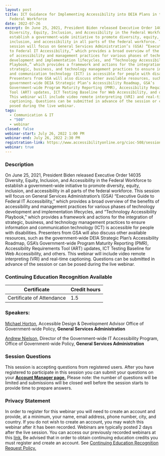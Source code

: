```yaml
---
layout: post
title: ICT Guidance for Implementing Accessibility into DEIA Plans in the
  Federal Workforce
date: 2022-07-26
excerpt: On June 25, 2021, President Biden released Executive Order 14035
  Diversity, Equity, Inclusion, and Accessibility in the Federal Workforce to
  establish a government-wide initiative to promote diversity, equity,
  inclusion, and accessibility in all parts of the federal workforce. This
  session will focus on General Services Administration’s (GSA) “Executive Guide
  to Federal IT Accessibility,” which provides a broad overview of the benefits
  of accessibility and management practices for various phases of technology
  development and implementation lifecycles, and “Technology Accessibility
  Playbook,” which provides a framework and actions for the integration of
  strategic, business, and technology management practices to ensure information
  and communication technology (ICT) is accessible for people with disabilities.
  Presenters from GSA will also discuss other available resources, such as the
  government-wide DEIA Strategic Plan’s Accessibility Roadmap, GSA’s
  Government-wide Program Maturity Reporting (PMR), Accessibility Requirements
  Tool (ART) updates, ICT Testing Baseline for Web Accessibility, and others.
  This webinar will include video remote interpreting (VRI) and real-time
  captioning. Questions can be submitted in advance of the session or can be
  posed during the live webinar.
tags:
  - Communication & IT
  - "508"
  - webinar
closed: false
webinar-start: July 26, 2022 1:00 PM
webinar-end: July 26, 2022 2:30 PM
registration-link: https://www.accessibilityonline.org/cioc-508/session/?id=111006
webinar: true
---
```

### Description

On June 25, 2021, President Biden released Executive Order 14035 Diversity, Equity, Inclusion, and Accessibility in the Federal Workforce to establish a government-wide initiative to promote diversity, equity, inclusion, and accessibility in all parts of the federal workforce. This session will focus on General Services Administration’s (GSA) “Executive Guide to Federal IT Accessibility,” which provides a broad overview of the benefits of accessibility and management practices for various phases of technology development and implementation lifecycles, and “Technology Accessibility Playbook,” which provides a framework and actions for the integration of strategic, business, and technology management practices to ensure information and communication technology (ICT) is accessible for people with disabilities. Presenters from GSA will also discuss other available resources, such as the government-wide DEIA Strategic Plan’s Accessibility Roadmap, GSA’s Government-wide Program Maturity Reporting (PMR), Accessibility Requirements Tool (ART) updates, ICT Testing Baseline for Web Accessibility, and others. This webinar will include video remote interpreting (VRI) and real-time captioning. Questions can be submitted in advance of the session or can be posed during the live webinar.

### Continuing Education Recognition Available

| **Certificate**           | **Credit hours** |
| ------------------------- | ---------------- |
| Certificate of Attendance | 1.5              |

### Speakers:

[Michael Horton](https://www.accessibilityonline.org/speakers/speaker.aspx?id=10710&ret=ICT%20Guidance%20for%20Implementing%20Accessibility%20into%20DEIA%20Plans%20in%20the%20Federal%20WorkforceICT%20Guidance%20for%20Implementing%20Accessibility%20into%20DEIA%20Plans%20in%20the%20Federal%20Workforce), Accessible Design & Development Advisor Office of Government-wide Policy, **General Services Administration**

[Andrew Nielson](https://www.accessibilityonline.org/speakers/speaker.aspx?id=10823&ret=ICT%20Guidance%20for%20Implementing%20Accessibility%20into%20DEIA%20Plans%20in%20the%20Federal%20WorkforceICT%20Guidance%20for%20Implementing%20Accessibility%20into%20DEIA%20Plans%20in%20the%20Federal%20Workforce), Director of the Government-wide IT Accessibility Program, Office of Government-wide Policy, **General Services Administration**

### Session Questions

This session is accepting questions from registered users. After you have registered to participate in this session you can submit your questions on your **[Account Manager page.](https://www.accessibilityonline.org/cioc-508/accountManager/18899/session/110879#questions)** Please note: the number of questions will be limited and submissions will be closed well before the session starts to provide time to prepare answers.

### Privacy Statement

In order to register for this webinar you will need to create an account and provide, at a minimum, your name, email address, phone number, city, and country. If you do not wish to create an account, you may watch this webinar after it has been recorded. Webinars are typically posted 2 days after the live session. You can access our previously recorded webinars at this [link.](https://www.accessibilityonline.org/cioc-508/archives/) Be advised that in order to obtain continuing education credits you must register and create an account. See [Continuing Education Recognition Request Policy.](https://www.accessibilityonline.org/continuing-education/CEUDetails.aspx)
